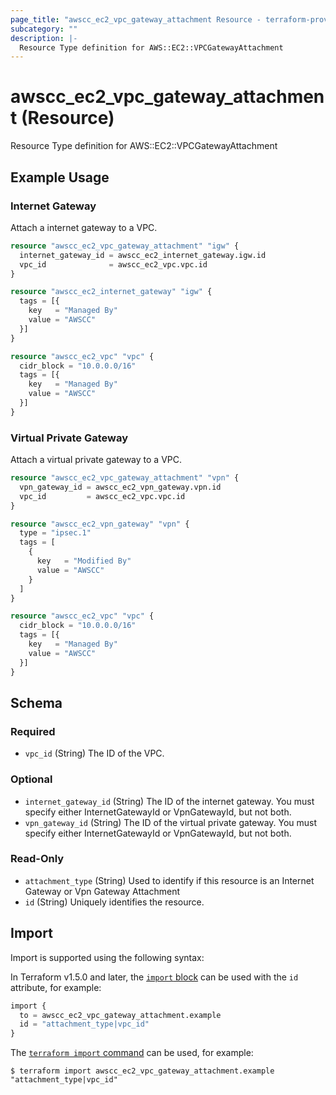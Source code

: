 ```yaml
---
page_title: "awscc_ec2_vpc_gateway_attachment Resource - terraform-provider-awscc"
subcategory: ""
description: |-
  Resource Type definition for AWS::EC2::VPCGatewayAttachment
---
```


# awscc_ec2_vpc_gateway_attachment (Resource)

Resource Type definition for AWS::EC2::VPCGatewayAttachment

## Example Usage

### Internet Gateway

Attach a internet gateway to a VPC.
```terraform
resource "awscc_ec2_vpc_gateway_attachment" "igw" {
  internet_gateway_id = awscc_ec2_internet_gateway.igw.id
  vpc_id              = awscc_ec2_vpc.vpc.id
}

resource "awscc_ec2_internet_gateway" "igw" {
  tags = [{
    key   = "Managed By"
    value = "AWSCC"
  }]
}

resource "awscc_ec2_vpc" "vpc" {
  cidr_block = "10.0.0.0/16"
  tags = [{
    key   = "Managed By"
    value = "AWSCC"
  }]
}
```

### Virtual Private Gateway

Attach a virtual private gateway to a VPC.
```terraform
resource "awscc_ec2_vpc_gateway_attachment" "vpn" {
  vpn_gateway_id = awscc_ec2_vpn_gateway.vpn.id
  vpc_id         = awscc_ec2_vpc.vpc.id
}

resource "awscc_ec2_vpn_gateway" "vpn" {
  type = "ipsec.1"
  tags = [
    {
      key   = "Modified By"
      value = "AWSCC"
    }
  ]
}

resource "awscc_ec2_vpc" "vpc" {
  cidr_block = "10.0.0.0/16"
  tags = [{
    key   = "Managed By"
    value = "AWSCC"
  }]
}
```

<!-- schema generated by tfplugindocs -->
## Schema

### Required

- `vpc_id` (String) The ID of the VPC.

### Optional

- `internet_gateway_id` (String) The ID of the internet gateway. You must specify either InternetGatewayId or VpnGatewayId, but not both.
- `vpn_gateway_id` (String) The ID of the virtual private gateway. You must specify either InternetGatewayId or VpnGatewayId, but not both.

### Read-Only

- `attachment_type` (String) Used to identify if this resource is an Internet Gateway or Vpn Gateway Attachment
- `id` (String) Uniquely identifies the resource.

## Import

Import is supported using the following syntax:

In Terraform v1.5.0 and later, the [`import` block](https://developer.hashicorp.com/terraform/language/import) can be used with the `id` attribute, for example:

```terraform
import {
  to = awscc_ec2_vpc_gateway_attachment.example
  id = "attachment_type|vpc_id"
}
```

The [`terraform import` command](https://developer.hashicorp.com/terraform/cli/commands/import) can be used, for example:

```shell
$ terraform import awscc_ec2_vpc_gateway_attachment.example "attachment_type|vpc_id"
```